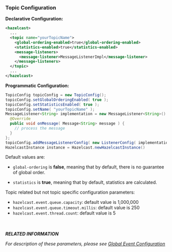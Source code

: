 

### Topic Configuration

**Declarative Configuration:**

```xml
<hazelcast>
  ...
  <topic name="yourTopicName">
    <global-ordering-enabled>true</global-ordering-enabled>
    <statistics-enabled>true</statistics-enabled>
    <message-listeners>
      <message-listener>MessageListenerImpl</message-listener>
    </message-listeners>
  </topic>
  ...
</hazelcast>
```

**Programmatic Configuration:**

```java
TopicConfig topicConfig = new TopicConfig();
topicConfig.setGlobalOrderingEnabled( true );
topicConfig.setStatisticsEnabled( true );
topicConfig.setName( "yourTopicName" );
MessageListener<String> implementation = new MessageListener<String>() {
  @Override
  public void onMessage( Message<String> message ) {
    // process the message
  }
};
topicConfig.addMessageListenerConfig( new ListenerConfig( implementation ) );
HazelcastInstance instance = Hazelcast.newHazelcastInstance()
```

Default values are:

- `global-ordering` is **false**, meaning that by default, there is no guarantee of global order.

- `statistics` is **true**, meaning that by default, statistics are calculated.

Topic related but not topic specific configuration parameters:

   - `hazelcast.event.queue.capacity`: default value is 1,000,000
   - `hazelcast.event.queue.timeout.millis`: default value is 250
   - `hazelcast.event.thread.count`: default value is 5
   
<br></br>
***RELATED INFORMATION*** 

*For description of these parameters, please see [Global Event Configuration](#global-event-configuration)*


